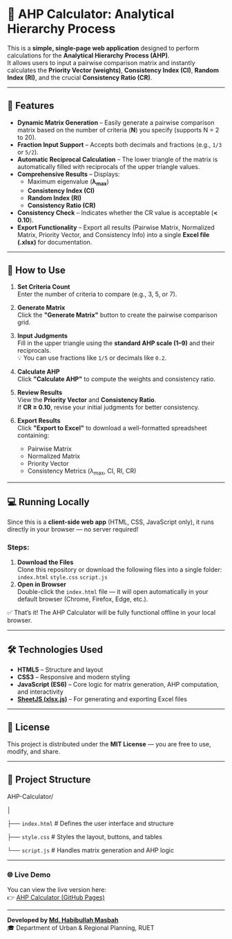 # 🧮 AHP Calculator: Analytical Hierarchy Process

This is a **simple, single-page web application** designed to perform calculations for the **Analytical Hierarchy Process (AHP)**.  
It allows users to input a pairwise comparison matrix and instantly calculates the **Priority Vector (weights)**, **Consistency Index (CI)**, **Random Index (RI)**, and the crucial **Consistency Ratio (CR)**.

---

## 🚀 Features

- **Dynamic Matrix Generation** – Easily generate a pairwise comparison matrix based on the number of criteria (**N**) you specify (supports N = 2 to 20).  
- **Fraction Input Support** – Accepts both decimals and fractions (e.g., `1/3` or `5/2`).  
- **Automatic Reciprocal Calculation** – The lower triangle of the matrix is automatically filled with reciprocals of the upper triangle values.  
- **Comprehensive Results** – Displays:
  - Maximum eigenvalue (**λ<sub>max</sub>**)
  - **Consistency Index (CI)**
  - **Random Index (RI)**
  - **Consistency Ratio (CR)**
- **Consistency Check** – Indicates whether the CR value is acceptable (**< 0.10**).  
- **Export Functionality** – Export all results (Pairwise Matrix, Normalized Matrix, Priority Vector, and Consistency Info) into a single **Excel file (.xlsx)** for documentation.

---

## 🧭 How to Use

1. **Set Criteria Count**  
   Enter the number of criteria to compare (e.g., 3, 5, or 7).

2. **Generate Matrix**  
   Click the **"Generate Matrix"** button to create the pairwise comparison grid.

3. **Input Judgments**  
   Fill in the upper triangle using the **standard AHP scale (1–9)** and their reciprocals.  
   💡 You can use fractions like `1/5` or decimals like `0.2`.

4. **Calculate AHP**  
   Click **"Calculate AHP"** to compute the weights and consistency ratio.

5. **Review Results**  
   View the **Priority Vector** and **Consistency Ratio**.  
   If **CR ≥ 0.10**, revise your initial judgments for better consistency.

6. **Export Results**  
   Click **"Export to Excel"** to download a well-formatted spreadsheet containing:
   - Pairwise Matrix  
   - Normalized Matrix  
   - Priority Vector  
   - Consistency Metrics (λ<sub>max</sub>, CI, RI, CR)

---

## 💻 Running Locally

Since this is a **client-side web app** (HTML, CSS, JavaScript only), it runs directly in your browser — no server required!

### Steps:

1. **Download the Files**  
   Clone this repository or download the following files into a single folder: `index.html` `style.css` `script.js`
2. **Open in Browser**  
Double-click the `index.html` file — it will open automatically in your default browser (Chrome, Firefox, Edge, etc.).

✅ That’s it! The AHP Calculator will be fully functional offline in your local browser.

---

## 🛠️ Technologies Used

- **HTML5** – Structure and layout  
- **CSS3** – Responsive and modern styling  
- **JavaScript (ES6)** – Core logic for matrix generation, AHP computation, and interactivity  
- **[SheetJS (xlsx.js)](https://sheetjs.com/)** – For generating and exporting Excel files

---

## 📜 License

This project is distributed under the **MIT License** — you are free to use, modify, and share.

---

## 📂 Project Structure

AHP-Calculator/

│

├── `index.html` # Defines the user interface and structure

├── `style.css` # Styles the layout, buttons, and tables

└── `script.js` # Handles matrix generation and AHP logic

---

### 🌐 Live Demo
You can view the live version here:  
👉 [AHP Calculator (GitHub Pages)](https://habibullah-2107046.github.io/AHP-Calculator/)

---

**Developed by [Md. Habibullah Masbah](https://github.com/habibullah-2107046)**  
🎓 Department of Urban & Regional Planning, RUET

